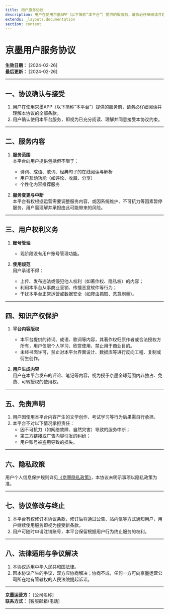 ```yaml
---
title: 用户服务协议
description: 用户在使用京墨APP（以下简称“本平台”）提供的服务前，请务必仔细阅读并理解本协议的全部条款。
extends: _layouts.documentation
section: content
---
```


# 京墨用户服务协议

**生效日期：** [2024-02-26]  
**最后更新：** [2024-02-26]

---

## 一、协议确认与接受

1. 用户在使用京墨APP（以下简称“本平台”）提供的服务前，请务必仔细阅读并理解本协议的全部条款。  
2. 用户确认使用本平台服务，即视为已充分阅读、理解并同意接受本协议约束。  

---

## 二、服务内容

1. **服务范围**  
   本平台向用户提供包括但不限于：  
   - 诗词、成语、歌词、经典句子的在线阅读与解析  
   - 用户互动功能（如评论、收藏、分享）  
   - 个性化内容推荐服务  

2. **服务变更与中断**  
   本平台有权根据运营需要调整服务内容，或因系统维护、不可抗力等因素暂停服务，用户需理解并承担由此可能带来的风险。

---

## 三、用户权利义务

1. **账号管理**  
   - 现阶段没有用户账号管理功能。  

2. **使用规范**  
   用户承诺不得：  
   - 上传、发布违法或侵犯他人权利（如著作权、隐私权）的内容；  
   - 利用本平台从事商业营销、传播恶意软件等行为；  
   - 干扰本平台正常运营或数据安全（如爬虫抓取、恶意刷量）。

---

## 四、知识产权保护

1. **平台内容版权**  
   - 本平台提供的诗词、成语、歌词等内容，其著作权归原作者或合法授权方所有，用户仅限个人学习、欣赏使用，禁止用于商业目的。  
   - 未经书面许可，禁止对本平台界面设计、数据库等进行反向工程、复制或衍生创作。  

2. **用户生成内容**  
   用户在本平台发布的评论、笔记等内容，视为授予京墨全球范围内非独占、免费、可转授权的使用权。

---

## 五、免责声明

1. 用户因使用本平台内容产生的文学创作、考试学习等行为后果需自行承担。  
2. 本平台不对以下情况承担责任：  
   - 因不可抗力（如网络故障、自然灾害）导致的服务中断；  
   - 第三方链接或广告内容引发的纠纷；  
   - 用户账号被盗用导致的损失。  

---

## 六、隐私政策

用户个人信息保护规则详见[《京墨隐私政策》](privacy-policy)，本协议未明示事项以隐私政策为准。

---

## 七、协议修改与终止

1. 本平台有权修订本协议条款，修订后将通过公告、站内信等方式通知用户，用户继续使用服务即视为接受新条款。  
2. 用户可随时申请注销账号，本平台保留根据用户行为终止服务的权利。

---

## 八、法律适用与争议解决

1. 本协议适用中华人民共和国法律。  
2. 因本协议产生的争议，双方应协商解决；协商不成，任何一方可向京墨运营公司所在地有管辖权的人民法院提起诉讼。

---

**京墨运营方：** [公司名称]  
**联系方式：** [客服邮箱/电话]  

---